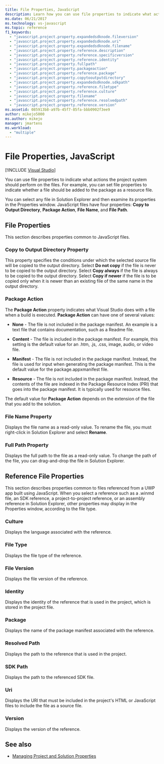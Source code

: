 ```yaml
---
title: File Properties, JavaScript
description: Learn how you can use file properties to indicate what actions the project system should perform on the files. 
ms.date: 06/21/2017
ms.technology: vs-javascript
ms.topic: reference
f1_keywords:
  - "javascript.project.property.expandedsdknode.fileversion"
  - "javascript.project.property.expandedsdknode.uri"
  - "javascript.project.property.expandedsdknode.filename"
  - "javascript.project.property.reference.description"
  - "javascript.project.property.reference.specificversion"
  - "javascript.project.property.reference.identity"
  - "javascript.project.property.fullpath"
  - "javascript.project.property.packageaction"
  - "javascript.project.property.reference.package"
  - "javascript.project.property.copytooutputdirectory"
  - "javascript.project.property.expandedsdknode.sdkpath"
  - "javascript.project.property.reference.filetype"
  - "javascript.project.property.reference.culture"
  - "javascript.project.property.filename"
  - "javascript.project.property.reference.resolvedpath"
  - "javascript.project.property.reference.version"
ms.assetid: 085913b8-a97b-45f7-85fa-bbb0902f3ee9
author: mikejo5000
ms.author: mikejo
manager: jmartens
ms.workload:
  - "multiple"
---
```

# File Properties, JavaScript

 [!INCLUDE [Visual Studio](~/includes/applies-to-version/vs-windows-only.md)]

You can use file properties to indicate what actions the project system should perform on the files. For example, you can set file properties to indicate whether a file should be added to the package as a resource file.

You can select any file in Solution Explorer and then examine its properties in the Properties window. JavaScript files have four properties: **Copy to Output Directory**, **Package Action**, **File Name**, and **File Path**.

## File Properties
This section describes properties common to JavaScript files.

### Copy to Output Directory Property
This property specifies the conditions under which the selected source file will be copied to the output directory. Select **Do not copy** if the file is never to be copied to the output directory. Select **Copy always** if the file is always to be copied to the output directory. Select **Copy if newer** if the file is to be copied only when it is newer than an existing file of the same name in the output directory.

### Package Action
The **Package Action** property indicates what Visual Studio does with a file when a build is executed. **Package Action** can have one of several values:

- **None** - The file is not included in the package manifest. An example is a text file that contains documentation, such as a Readme file.

- **Content** - The file is included in the package manifest. For example, this setting is the default value for an .htm, .js, .css, image, audio, or video file.

- **Manifest** - The file is not included in the package manifest. Instead, the file is used for input when generating the package manifest. This is the default value for the package.appxmanifest file.

- **Resource** - The file is not included in the package manifest. Instead, the contents of the file are indexed in the Package Resource Index (PRI) that goes into the package manifest. It is typically used for resource files.

The default value for **Package Action** depends on the extension of the file that you add to the solution.

### File Name Property
Displays the file name as a read-only value. To rename the file, you must right-click in Solution Explorer and select **Rename**.

### Full Path Property
Displays the full path to the file as a read-only value. To change the path of the file, you can drag-and-drop the file in Solution Explorer.

## Reference File Properties
This section describes properties common to files referenced from a UWP app built using JavaScript. When you select a reference such as a .winmd file, an SDK reference, a project-to-project reference, or an assembly reference in Solution Explorer, other properties may display in the Properties window, according to the file type.

### Culture
Displays the language associated with the reference.

### File Type
Displays the file type of the reference.

### File Version
Displays the file version of the reference.

### Identity
Displays the identity of the reference that is used in the project, which is stored in the project file.

### Package
Displays the name of the package manifest associated with the reference.

### Resolved Path
Displays the path to the reference that is used in the project.

### SDK Path
Displays the path to the referenced SDK file.

### Uri
Displays the URI that must be included in the project's HTML or JavaScript files to include the file as a source file.

### Version
Displays the version of the reference.

## See also

- [Managing Project and Solution Properties](../../ide/managing-project-and-solution-properties.md)